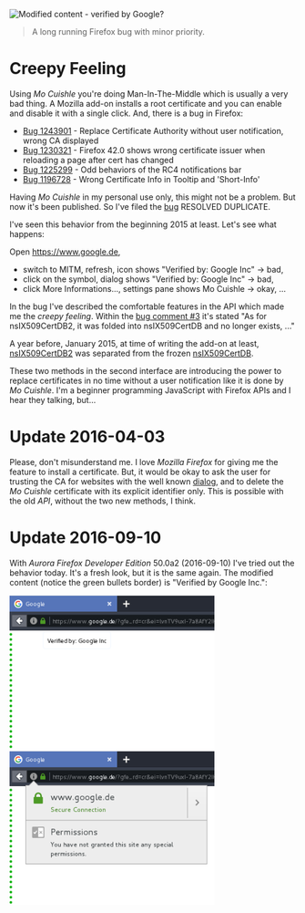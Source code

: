 ![](../images/creepy-feeling.png "Modified content - verified by Google?")

> A long running Firefox bug with minor priority.

# Creepy Feeling

Using *Mo Cuishle* you're doing Man-In-The-Middle which is usually a very bad 
thing. A Mozilla add-on installs a root certificate and you can enable and 
disable it with a single click. And, there is a bug in Firefox:
<!--more-->

* [Bug 1243901](https://bugzilla.mozilla.org/show_bug.cgi?id=1243901) - Replace Certificate Authority without user notification, wrong CA displayed 
* [Bug 1230321](https://bugzilla.mozilla.org/show_bug.cgi?id=1230321) - Firefox 42.0 shows wrong certificate issuer when reloading a page after cert has changed 
* [Bug 1225299](https://bugzilla.mozilla.org/show_bug.cgi?id=1225299) - Odd behaviors of the RC4 notifications bar
* [Bug 1196728](https://bugzilla.mozilla.org/show_bug.cgi?id=1196728) - Wrong Certificate Info in Tooltip and 'Short-Info'

Having *Mo Cuishle* in my personal use only, this might not be a problem. But 
now it's been published. So I've filed the 
[bug](https://bugzilla.mozilla.org/show_bug.cgi?id=1243901) RESOLVED DUPLICATE. 

I've seen this behavior from the beginning 2015 at least. Let's see what happens:

Open https://www.google.de, 

 - switch to MITM, refresh, icon shows "Verified by: Google Inc" -> bad, 
 - click on the symbol, dialog shows "Verified by: Google Inc" -> bad, 
 - click More Informations..., settings pane shows Mo Cuishle -> okay, ...

In the bug I've described the comfortable features in the API which made me the 
*creepy feeling*. Within the 
[bug comment #3](https://bugzilla.mozilla.org/show_bug.cgi?id=1243901#c3) it's 
stated "As for nsIX509CertDB2, it was folded into nsIX509CertDB and no longer 
exists, ..." 

A year before, January 2015, at time of writing the add-on at least, 
[nsIX509CertDB2](http://doxygen.db48x.net/mozilla-full/html/df/d1e/interfacensIX509CertDB2.html) 
was separated from the frozen 
[nsIX509CertDB](http://doxygen.db48x.net/mozilla-full/html/db/d7a/interfacensIX509CertDB.html). 

These two methods in the second interface are introducing the power to replace 
certificates in no time without a user notification like it is done by *Mo 
Cuishle*. I'm a beginner programming JavaScript with Firefox APIs and I hear 
they talking, but...

# Update 2016-04-03

Please, don't misunderstand me. I love *Mozilla Firefox* for giving me the 
feature to install a certificate. But, it would be okay to ask the user for 
trusting the CA for websites with the well known 
[dialog](https://github.com/ganskef/LittleProxy-mitm#get-it-up-and-running), 
and to delete the *Mo Cuishle* certificate with its explicit identifier only. 
This is possible with the old *API*, without the two new methods, I think.

# Update 2016-09-10

With *Aurora Firefox Developer Edition* 50.0a2 (2016-09-10) I've tried out the 
behavior today. It's a fresh look, but it is the same again. The modified 
content (notice the green bullets border) is "Verified by Google Inc.":

<img class="" src="../images/creepy-feeling-201609.png" alt="" height="270">
<img class="" src="../images/creepy-feeling-201609-2.png" alt="" height="270">
